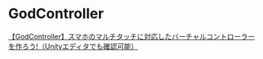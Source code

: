 # GodController
[【GodController】スマホのマルチタッチに対応したバーチャルコントローラーを作ろう!（Unityエディタでも確認可能）](https://tempura-kingdom.jp/godcontroller/)
